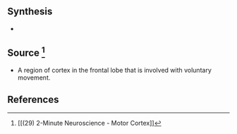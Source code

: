## Synthesis
- 
## Source [^1]
- A region of cortex in the frontal lobe that is involved with voluntary movement.
## References

[^1]: [[(29) 2-Minute Neuroscience - Motor Cortex]]